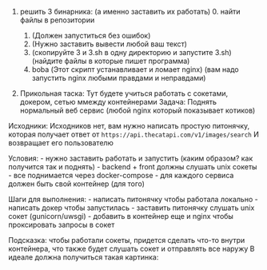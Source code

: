 
1. решить 3 бинарника: (а именно заставить их работать)
    0. найти файлы в репозитории
    1. (Должен запуститься без ошибок)
    2. (Нужно заставить вывести любой ваш текст)
    3. (скопируйте 3 и 3.sh в одну директорию и запустите 3.sh) (найдите файлы в которые пишет программа)
    4. boba (Этот скрипт устанавливает и ломает nginx) (вам надо запустить nginx любыми правдами и неправдами)

2. Прикольная таска:
Тут будете учиться работать с сокетами, докером, сетью ммежду контейнерами 
Задача: Поднять нормальный веб сервис (любой nginx который показывает котиков)

Исходники: 
    Исходников нет, вам нужно написать простую питонячку, которая получает ответ от `https://api.thecatapi.com/v1/images/search`
    И возвращает его пользователю 

Условия: 
    - нужно заставить работать и запустить (каким образом? как получится так и поднять)
    - backend + front должны слушать unix сокеты
    - все поднимается через docker-compose
    - для каждого сервиса должен быть свой контейнер (для того)

Шаги для выполнения: 
    - написать питонячку чтобы работала локально
    - написать докер чтобы запустилась
    - заставить питонячку слушать unix сокет (gunicorn/uwsgi)
    - добавить в контейнер еще и nginx чтобы проксировать запросы в сокет

Подсказка: чтобы работали сокеты, придется сделать что-то внутри контейнера, что также будет слушать сокет и отправлять все наружу
В идеале должна получиться такая картинка: 
